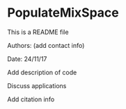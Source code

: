 # PopulateMixSpace

This is a README file

Authors: (add contact info)

Date: 24/11/17

Add description of code

Discuss applications

Add citation info
